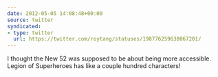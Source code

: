 ```yaml
---
date: 2012-05-05 14:08:48+00:00
source: twitter
syndicated:
- type: twitter
  url: https://twitter.com/roytang/statuses/198776259638067201/
---
```


I thought the New 52 was supposed to be about being more accessible. Legion of Superheroes has like a couple hundred characters!